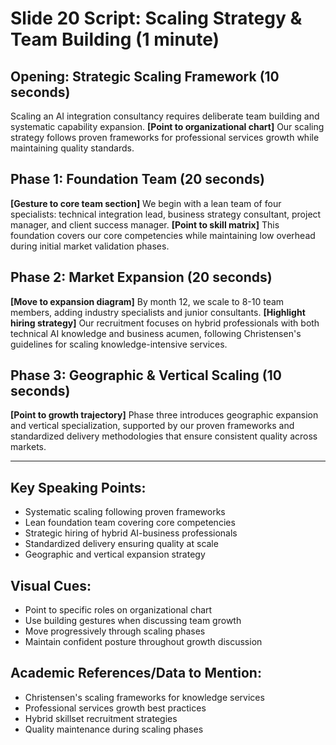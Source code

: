 # Slide 20 Script: Scaling Strategy & Team Building (1 minute)

## Opening: Strategic Scaling Framework (10 seconds)
Scaling an AI integration consultancy requires deliberate team building and systematic capability expansion. **[Point to organizational chart]** Our scaling strategy follows proven frameworks for professional services growth while maintaining quality standards.

## Phase 1: Foundation Team (20 seconds)
**[Gesture to core team section]** We begin with a lean team of four specialists: technical integration lead, business strategy consultant, project manager, and client success manager. **[Point to skill matrix]** This foundation covers our core competencies while maintaining low overhead during initial market validation phases.

## Phase 2: Market Expansion (20 seconds)
**[Move to expansion diagram]** By month 12, we scale to 8-10 team members, adding industry specialists and junior consultants. **[Highlight hiring strategy]** Our recruitment focuses on hybrid professionals with both technical AI knowledge and business acumen, following Christensen's guidelines for scaling knowledge-intensive services.

## Phase 3: Geographic & Vertical Scaling (10 seconds)
**[Point to growth trajectory]** Phase three introduces geographic expansion and vertical specialization, supported by our proven frameworks and standardized delivery methodologies that ensure consistent quality across markets.

---

## Key Speaking Points:
- Systematic scaling following proven frameworks
- Lean foundation team covering core competencies
- Strategic hiring of hybrid AI-business professionals
- Standardized delivery ensuring quality at scale
- Geographic and vertical expansion strategy

## Visual Cues:
- Point to specific roles on organizational chart
- Use building gestures when discussing team growth
- Move progressively through scaling phases
- Maintain confident posture throughout growth discussion

## Academic References/Data to Mention:
- Christensen's scaling frameworks for knowledge services
- Professional services growth best practices
- Hybrid skillset recruitment strategies
- Quality maintenance during scaling phases